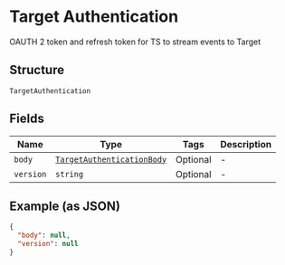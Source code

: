 
# Target Authentication

OAUTH 2 token and refresh token for TS to stream events to Target

## Structure

`TargetAuthentication`

## Fields

| Name | Type | Tags | Description |
|  --- | --- | --- | --- |
| `body` | [`TargetAuthenticationBody`](../../doc/models/target-authentication-body.md) | Optional | - |
| `version` | `string` | Optional | - |

## Example (as JSON)

```json
{
  "body": null,
  "version": null
}
```

